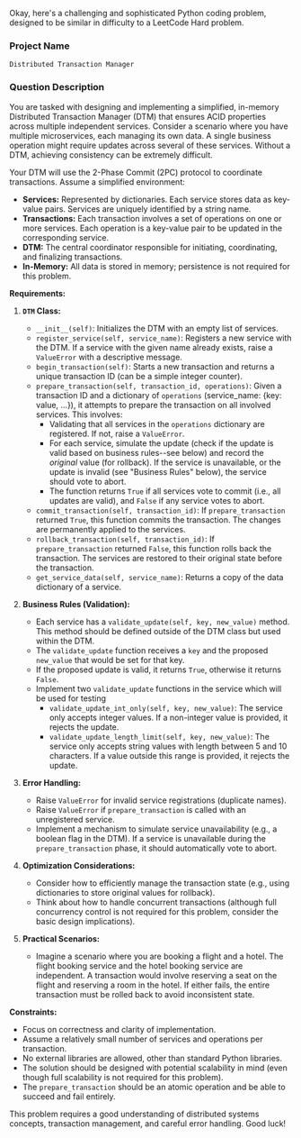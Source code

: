 Okay, here's a challenging and sophisticated Python coding problem, designed to be similar in difficulty to a LeetCode Hard problem.

### Project Name

```
Distributed Transaction Manager
```

### Question Description

You are tasked with designing and implementing a simplified, in-memory Distributed Transaction Manager (DTM) that ensures ACID properties across multiple independent services.  Consider a scenario where you have multiple microservices, each managing its own data. A single business operation might require updates across several of these services.  Without a DTM, achieving consistency can be extremely difficult.

Your DTM will use the 2-Phase Commit (2PC) protocol to coordinate transactions.  Assume a simplified environment:

*   **Services:** Represented by dictionaries.  Each service stores data as key-value pairs. Services are uniquely identified by a string name.
*   **Transactions:** Each transaction involves a set of operations on one or more services.  Each operation is a key-value pair to be updated in the corresponding service.
*   **DTM:** The central coordinator responsible for initiating, coordinating, and finalizing transactions.
*   **In-Memory:** All data is stored in memory; persistence is not required for this problem.

**Requirements:**

1.  **`DTM` Class:**
    *   `__init__(self)`: Initializes the DTM with an empty list of services.
    *   `register_service(self, service_name)`: Registers a new service with the DTM. If a service with the given name already exists, raise a `ValueError` with a descriptive message.
    *   `begin_transaction(self)`: Starts a new transaction and returns a unique transaction ID (can be a simple integer counter).
    *   `prepare_transaction(self, transaction_id, operations)`:  Given a transaction ID and a dictionary of `operations` (service_name: {key: value, ...}), it attempts to prepare the transaction on all involved services.  This involves:
        *   Validating that all services in the `operations` dictionary are registered. If not, raise a `ValueError`.
        *   For each service, simulate the update (check if the update is valid based on business rules--see below) and record the *original* value (for rollback). If the service is unavailable, or the update is invalid (see "Business Rules" below), the service should vote to abort.
        *   The function returns `True` if all services vote to commit (i.e., all updates are valid), and `False` if any service votes to abort.
    *   `commit_transaction(self, transaction_id)`: If `prepare_transaction` returned `True`, this function commits the transaction.  The changes are permanently applied to the services.
    *   `rollback_transaction(self, transaction_id)`: If `prepare_transaction` returned `False`, this function rolls back the transaction.  The services are restored to their original state before the transaction.
    *   `get_service_data(self, service_name)`: Returns a copy of the data dictionary of a service.

2.  **Business Rules (Validation):**
    *   Each service has a `validate_update(self, key, new_value)` method.  This method should be defined outside of the DTM class but used within the DTM.
    *   The `validate_update` function receives a `key` and the proposed `new_value` that would be set for that key.
    *   If the proposed update is valid, it returns `True`, otherwise it returns `False`.
    *   Implement two `validate_update` functions in the service which will be used for testing
        *   `validate_update_int_only(self, key, new_value)`: The service only accepts integer values. If a non-integer value is provided, it rejects the update.
        *   `validate_update_length_limit(self, key, new_value)`: The service only accepts string values with length between 5 and 10 characters. If a value outside this range is provided, it rejects the update.

3.  **Error Handling:**
    *   Raise `ValueError` for invalid service registrations (duplicate names).
    *   Raise `ValueError` if `prepare_transaction` is called with an unregistered service.
    *   Implement a mechanism to simulate service unavailability (e.g., a boolean flag in the DTM).  If a service is unavailable during the `prepare_transaction` phase, it should automatically vote to abort.

4.  **Optimization Considerations:**
    *   Consider how to efficiently manage the transaction state (e.g., using dictionaries to store original values for rollback).
    *   Think about how to handle concurrent transactions (although full concurrency control is not required for this problem, consider the basic design implications).

5.  **Practical Scenarios:**
    *   Imagine a scenario where you are booking a flight and a hotel.  The flight booking service and the hotel booking service are independent.  A transaction would involve reserving a seat on the flight and reserving a room in the hotel.  If either fails, the entire transaction must be rolled back to avoid inconsistent state.

**Constraints:**

*   Focus on correctness and clarity of implementation.
*   Assume a relatively small number of services and operations per transaction.
*   No external libraries are allowed, other than standard Python libraries.
*   The solution should be designed with potential scalability in mind (even though full scalability is not required for this problem).
*   The `prepare_transaction` should be an atomic operation and be able to succeed and fail entirely.

This problem requires a good understanding of distributed systems concepts, transaction management, and careful error handling. Good luck!
